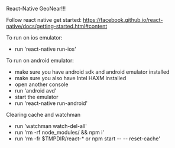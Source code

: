 
React-Native GeoNear!!!

Follow react native get started:
https://facebook.github.io/react-native/docs/getting-started.html#content

To run on ios emulator:
- run 'react-native run-ios'

To run on android emulator:
- make sure you have android sdk and android emulator installed
- make sure you also have Intel HAXM installed
- open another console
- run 'android avd'
- start the emulator
- run 'react-native run-android'

Clearing cache and watchman
- run 'watchman watch-del-all'
- run 'rm -rf node_modules/ && npm i'
- run 'rm -fr $TMPDIR/react-* or npm start -- -- reset-cache'